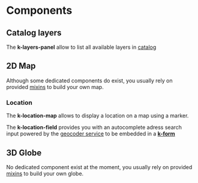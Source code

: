 # Components

## Catalog layers

The **k-layers-panel** allow to list all available layers in [catalog]() 

## 2D Map

Although some dedicated components do exist, you usually rely on provided [mixins](./mixins#3d-globe) to build your own map.

### Location

The **k-location-map** allows to display a location on a map using a marker.

The **k-location-field** provides you with an autocomplete adress search input powered by the [geocoder service](services.md#geocoder-service) to be embedded in a [**k-form**](../kcore/components#forms-and-editors)

## 3D Globe

No dedicated component exist at the moment, you usually rely on provided [mixins](./mixins#3d-globe) to build your own globe.